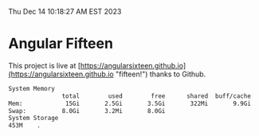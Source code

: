 Thu Dec 14 10:18:27 AM EST 2023

# Angular Fifteen


This project is live at [https://angularsixteen.github.io](https://angularsixteen.github.io "fifteen!") thanks to Github.

```bash
System Memory
               total        used        free      shared  buff/cache   available
Mem:            15Gi       2.5Gi       3.5Gi       322Mi       9.9Gi        12Gi
Swap:          8.0Gi       3.2Mi       8.0Gi
System Storage
453M	.
